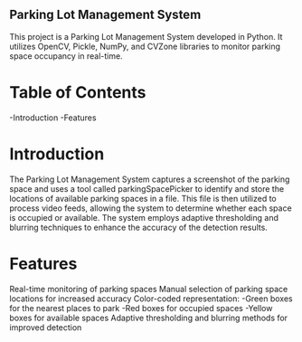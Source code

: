 ## Parking Lot Management System 
This project is a Parking Lot Management System developed in Python. It utilizes OpenCV, Pickle, NumPy, and CVZone libraries to monitor parking space occupancy in real-time.

# Table of Contents
-Introduction
-Features

# Introduction
The Parking Lot Management System captures a screenshot of the parking space and uses a tool called parkingSpacePicker to identify and store the locations of available parking spaces in a file. This file is then utilized to process video feeds, allowing the system to determine whether each space is occupied or available. The system employs adaptive thresholding and blurring techniques to enhance the accuracy of the detection results.

# Features
Real-time monitoring of parking spaces
Manual selection of parking space locations for increased accuracy
Color-coded representation:
-Green boxes for the nearest places to park
-Red boxes for occupied spaces
-Yellow boxes for available spaces
Adaptive thresholding and blurring methods for improved detection

